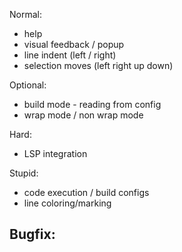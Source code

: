 Normal:
- help
- visual feedback / popup
- line indent (left / right)
- selection moves (left right up down)

Optional:
- build mode - reading from config
- wrap mode / non wrap mode

Hard:
- LSP integration

Stupid:
- code execution / build configs
- line coloring/marking

Bugfix:
-

